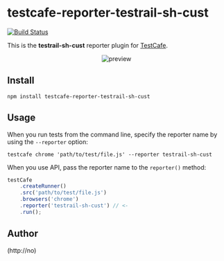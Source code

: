 # testcafe-reporter-testrail-sh-cust
[![Build Status](https://travis-ci.org/khar4enko.maxim@gmail.com/testcafe-reporter-testrail-sh-cust.svg)](https://travis-ci.org/khar4enko.maxim@gmail.com/testcafe-reporter-testrail-sh-cust)

This is the **testrail-sh-cust** reporter plugin for [TestCafe](http://devexpress.github.io/testcafe).

<p align="center">
    <img src="https://raw.github.com/khar4enko.maxim@gmail.com/testcafe-reporter-testrail-sh-cust/master/media/preview.png" alt="preview" />
</p>

## Install

```
npm install testcafe-reporter-testrail-sh-cust
```

## Usage

When you run tests from the command line, specify the reporter name by using the `--reporter` option:

```
testcafe chrome 'path/to/test/file.js' --reporter testrail-sh-cust
```


When you use API, pass the reporter name to the `reporter()` method:

```js
testCafe
    .createRunner()
    .src('path/to/test/file.js')
    .browsers('chrome')
    .reporter('testrail-sh-cust') // <-
    .run();
```

## Author
 (http://no)
